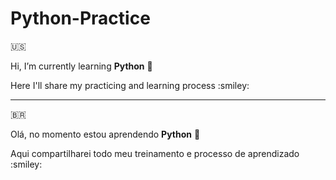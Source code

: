 # Python-Practice

:us:

Hi, I’m currently learning **Python** 🐍

<p align="left">Here I'll share my practicing and learning process :smiley:</p>

<hr>

:brazil:

Olá, no momento estou aprendendo **Python** 🐍

<p align="left">Aqui compartilharei todo meu treinamento e processo de aprendizado :smiley:</p>
